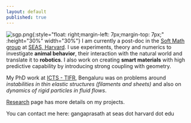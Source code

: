 ```yaml
---
layout: default
published: true
---
```

<!--![gangaprasath.jpg]({{site.baseurl}}/gangaprasath.jpg){:style="float: right;margin-left: 7px;margin-top: 7px;" :height="30%" width="30%"}-->
![sgp.png]({{site.baseurl}}/sgp.png){:style="float: right;margin-left: 7px;margin-top: 7px;" :height="30%" width="30%"} I am currently a post-doc in the [Soft Math group](https://www.seas.harvard.edu/softmat/index.html) at [SEAS, Harvard](https://seas.harvard.edu/). I use experiments, theory and numerics to investigate **animal behavior**, their interaction with the natural world and translate it to **robotics**. I also work on creating **smart materials** with high predictive capability by introducing strong coupling with geometry.

My PhD work at [ICTS - TIFR](https://www.icts.res.in), Bengaluru was on problems around _instabilities in thin elastic structures (filaments and sheets)_ and also on _dynamics of rigid particles in fluid flows_.

[Research](./research) page has more details on my projects.

<!--They can broadly be described as follows:

**Elasticity and geometry**

Small displacement theories in elasticity have become textbook material but the coupling of geometry in these theories is weak. Large deformation and geometry bring in fascinating new facets to material behaviour which can then be leveraged for desirable behaviour. These are relevant in phenomena ranging from differential growth problems in nature, micro-organismic motility, micro-fluidic parcelling of liquid droplets to movement of crop and tree canopies in wind. I look at these instabilities through table top experiments and theory.

**Hydrodynamics of particles**

Particles suspended in fluids are ubiquitous, examples include colloidal suspension, phytoplankton motion in ocean, suspended particulate matter in the atmosphere and collection of droplets inside clouds. The paramount hurdle in understanding the dynamics of these particles comes from the complicated nature of the governing equation (Maxey-Riley equations). I am interested in finding new ways to solve them without any ad-hoc approximations.-->

You can contact me here: gangaprasath at seas dot harvard dot edu

